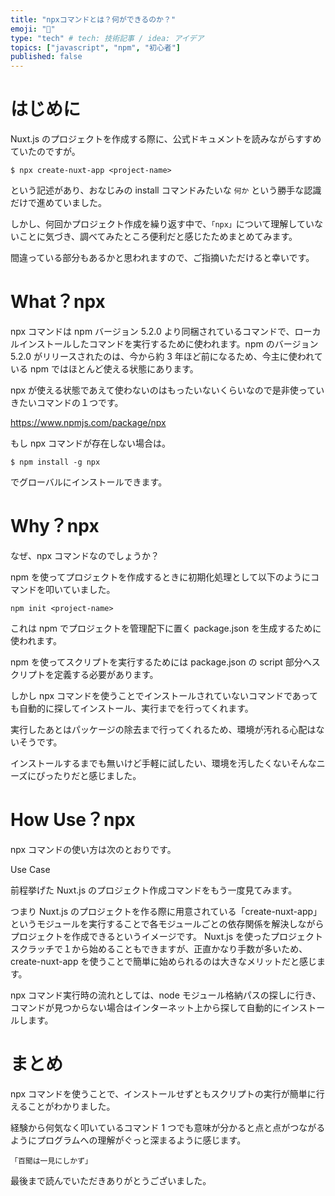 ```yaml
---
title: "npxコマンドとは？何ができるのか？"
emoji: "💬"
type: "tech" # tech: 技術記事 / idea: アイデア
topics: ["javascript", "npm", "初心者"]
published: false
---
```


# はじめに

Nuxt.js のプロジェクトを作成する際に、公式ドキュメントを読みながらすすめていたのですが。

```shell
$ npx create-nuxt-app <project-name>
```

という記述があり、おなじみの install コマンドみたいな `何か` という勝手な認識だけで進めていました。

しかし、何回かプロジェクト作成を繰り返す中で、`「npx」`について理解していないことに気づき、調べてみたところ便利だと感じたためまとめてみます。

間違っている部分もあるかと思われますので、ご指摘いただけると幸いです。

# What？npx

npx コマンドは npm バージョン 5.2.0 より同梱されているコマンドで、ローカルインストールしたコマンドを実行するために使われます。npm のバージョン 5.2.0 がリリースされたのは、今から約 3 年ほど前になるため、今主に使われている npm ではほとんど使える状態にあります。

npx が使える状態であえて使わないのはもったいないくらいなので是非使っていきたいコマンドの１つです。

https://www.npmjs.com/package/npx

もし npx コマンドが存在しない場合は。

```shell
$ npm install -g npx
```

でグローバルにインストールできます。

# Why？npx

なぜ、npx コマンドなのでしょうか？

npm を使ってプロジェクトを作成するときに初期化処理として以下のようにコマンドを叩いていました。

```shell
npm init <project-name>
```

これは npm でプロジェクトを管理配下に置く package.json を生成するために使われます。

npm を使ってスクリプトを実行するためには package.json の script 部分へスクリプトを定義する必要があります。

しかし npx コマンドを使うことでインストールされていないコマンドであっても自動的に探してインストール、実行までを行ってくれます。

実行したあとはパッケージの除去まで行ってくれるため、環境が汚れる心配はないそうです。

インストールするまでも無いけど手軽に試したい、環境を汚したくないそんなニーズにぴったりだと感じました。

# How Use？npx

npx コマンドの使い方は次のとおりです。

Use Case

前程挙げた Nuxt.js のプロジェクト作成コマンドをもう一度見てみます。

つまり Nuxt.js のプロジェクトを作る際に用意されている「create-nuxt-app」というモジュールを実行することで各モジュールごとの依存関係を解決しながらプロジェクトを作成できるというイメージです。
Nuxt.js を使ったプロジェクトスクラッチで１から始めることもできますが、正直かなり手数が多いため、create-nuxt-app を使うことで簡単に始められるのは大きなメリットだと感じます。

npx コマンド実行時の流れとしては、node モジュール格納パスの探しに行き、コマンドが見つからない場合はインターネット上から探して自動的にインストールします。

# まとめ

npx コマンドを使うことで、インストールせずともスクリプトの実行が簡単に行えることがわかりました。

経験から何気なく叩いているコマンド 1 つでも意味が分かると点と点がつながるようにプログラムへの理解がぐっと深まるように感じます。

`「百聞は一見にしかず」`

最後まで読んでいただきありがとうございました。
